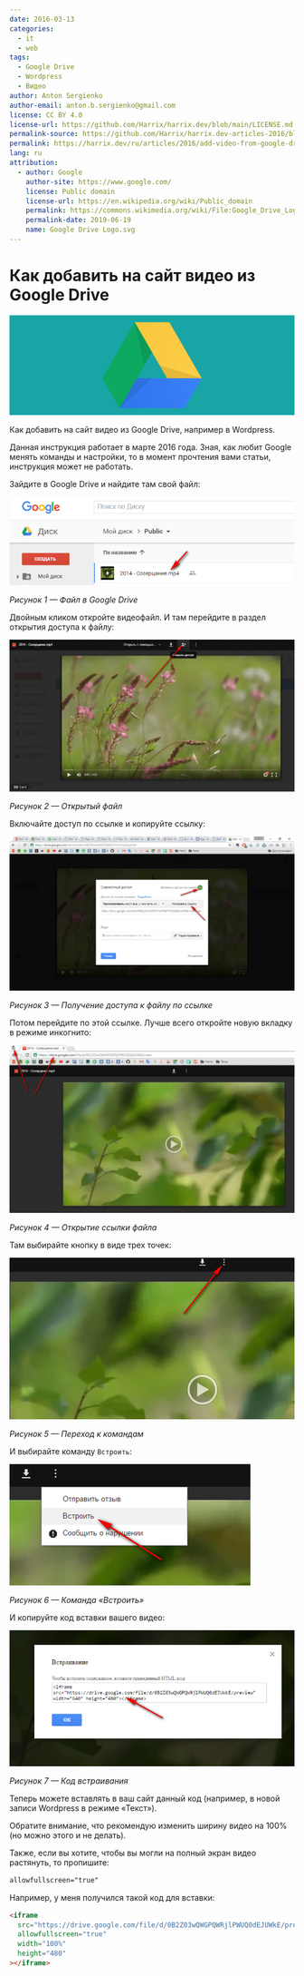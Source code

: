 ```yaml
---
date: 2016-03-13
categories:
  - it
  - web
tags:
  - Google Drive
  - Wordpress
  - Видео
author: Anton Sergienko
author-email: anton.b.sergienko@gmail.com
license: CC BY 4.0
license-url: https://github.com/Harrix/harrix.dev/blob/main/LICENSE.md
permalink-source: https://github.com/Harrix/harrix.dev-articles-2016/blob/main/add-video-from-google-drive/add-video-from-google-drive.md
permalink: https://harrix.dev/ru/articles/2016/add-video-from-google-drive/
lang: ru
attribution:
  - author: Google
    author-site: https://www.google.com/
    license: Public domain
    license-url: https://en.wikipedia.org/wiki/Public_domain
    permalink: https://commons.wikimedia.org/wiki/File:Google_Drive_Logo.svg
    permalink-date: 2019-06-19
    name: Google Drive Logo.svg
---
```


# Как добавить на сайт видео из Google Drive

![Featured image](featured-image.svg)

Как добавить на сайт видео из Google Drive, например в Wordpress.

Данная инструкция работает в марте 2016 года. Зная, как любит Google менять команды и настройки, то в момент прочтения вами статьи, инструкция может не работать.

Зайдите в Google Drive и найдите там свой файл:

![Файл в Google Drive](img/google-drive_01.png)

_Рисунок 1 — Файл в Google Drive_

Двойным кликом откройте видеофайл. И там перейдите в раздел открытия доступа к файлу:

![Открытый файл](img/google-drive_02.png)

_Рисунок 2 — Открытый файл_

Включайте доступ по ссылке и копируйте ссылку:

![Получение доступа к файлу по ссылке](img/google-drive_03.png)

_Рисунок 3 — Получение доступа к файлу по ссылке_

Потом перейдите по этой ссылке. Лучше всего откройте новую вкладку в режиме инкогнито:

![Открытие ссылки файла](img/google-drive_04.png)

_Рисунок 4 — Открытие ссылки файла_

Там выбирайте кнопку в виде трех точек:

![Переход к командам](img/google-drive_05.png)

_Рисунок 5 — Переход к командам_

И выбирайте команду `Встроить`:

![Команда «Встроить»](img/google-drive_06.png)

_Рисунок 6 — Команда «Встроить»_

И копируйте код вставки вашего видео:

![Код встраивания](img/google-drive_07.png)

_Рисунок 7 — Код встраивания_

Теперь можете вставлять в ваш сайт данный код (например, в новой записи Wordpress в режиме «Текст»).

Обратите внимание, что рекомендую изменить ширину видео на 100% (но можно этого и не делать).

Также, если вы хотите, чтобы вы могли на полный экран видео растянуть, то пропишите:

```html
allowfullscreen="true"
```

Например, у меня получился такой код для вставки:

```html
<iframe
  src="https://drive.google.com/file/d/0B2Z03wQWGPQWRjlPWUQ0dEJUWkE/preview"
  allowfullscreen="true"
  width="100%"
  height="480"
></iframe>
```
